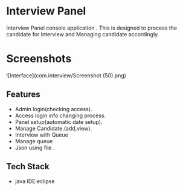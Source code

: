 
# Interview Panel

Interview Panel console application .
This is designed to process the candidate for Interview and Managing candidate accordingly.

# Screenshots

![Interface](com.interview/Screenshot (50).png)


## Features

- Admin login(checking access).
- Access login info changing process.
- Panel setup(automatic date setup).
- Manage Candidate.(add,view).
- Interview with Queue
- Manage queue 
- Json using file .



## Tech Stack
- java
 IDE:eclipse
